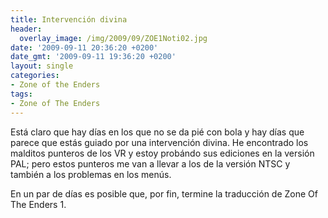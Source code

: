 ```yaml
---
title: Intervención divina
header:
  overlay_image: /img/2009/09/ZOE1Noti02.jpg
date: '2009-09-11 20:36:20 +0200'
date_gmt: '2009-09-11 19:36:20 +0200'
layout: single
categories:
- Zone of the Enders
tags:
- Zone of The Enders
---
```

Está claro que hay días en los que no se da pié con bola y hay días que parece que 
estás guiado por una intervención divina. He encontrado los malditos punteros de los 
VR y estoy probándo sus ediciones en la versión PAL; pero estos punteros me van a 
llevar a los de la versión NTSC y también a los problemas en los menús.

En un par de días es posible que, por fin, termine la traducción de Zone Of The Enders 1.
